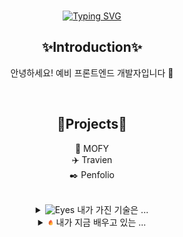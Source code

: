 <div align=center>

  <br>
  
  [![Typing SVG](https://readme-typing-svg.demolab.com?font=Pacifico&size=50&duration=3000&pause=4000&color=F799B0&center=true&random=false&width=570&height=100&lines=Hi+There!+I'm+UDyon+%F0%9F%A4%8D)](https://git.io/typing-svg)


<h2>✨Introduction✨</h2>
<p>안녕하세요! 예비 프론트엔드 개발자입니다 🥰</p>
<br>

<!--
<h2>📖Career📖</h2>
<p>영남대학교 컴퓨터공학과 4학년 재학 중 🧐</p>
<br>

<h2>🔗Links🔗</h2>

<a href="https://www.instagram.com/dyo._.n/">
  <img src="https://img.shields.io/badge/Instagram-E4405F?style=flat-square&logo=Instagram&logoColor=white&link=https://www.instagram.com/hongssup"/>
</a>
-->

<h2>💪Projects💪</h2>
<p>
  👗 MOFY<br>
  ✈️ Travien<br>
  ✒️ Penfolio
</p>

<br>



  <details>
  <summary>
    <img src="https://raw.githubusercontent.com/Tarikul-Islam-Anik/Animated-Fluent-Emojis/master/Emojis/Hand%20gestures/Eyes.png" alt="Eyes" width="2%" /> 내가 가진 기술은 ... 
  </summary>
  <br>
  
  ![js](https://img.shields.io/badge/JavaScript-F7DF1E?style=for-the-badge&logo=JavaScript&logoColor=white)
  ![html](https://img.shields.io/badge/HTML5-E34F26?style=for-the-badge&logo=html5&logoColor=white)
  ![css](https://img.shields.io/badge/CSS-239120?&style=for-the-badge&logo=css3&logoColor=white)
  ![react](https://img.shields.io/badge/React-20232A?style=for-the-badge&logo=react&logoColor=61DAFB)  
  ![java](https://img.shields.io/badge/Java-ED8B00?style=for-the-badge&logo=openjdk&logoColor=white) 
  ![c](https://img.shields.io/badge/C-00599C?style=for-the-badge&logo=c&logoColor=white)
  ![c++](https://img.shields.io/badge/c++-00599C?style=for-the-badge&logo=c%2B%2B&logoColor=white)
  ![python](https://img.shields.io/badge/Python-14354C?style=for-the-badge&logo=python&logoColor=white)
  ![git](https://img.shields.io/badge/git-F05032?style=for-the-badge&logo=git&logoColor=white)

</details>

<details>
  <summary>
    <img src="https://raw.githubusercontent.com/Tarikul-Islam-Anik/tarikul-islam-anik/main/assets/images/Fire.png" alt="Fire" width="2%" /> 내가 지금 배우고 있는 ... 
    </summary>
  <br>
  
  ![spring](https://img.shields.io/badge/Spring-6DB33F?style=for-the-badge&logo=spring&logoColor=white)
  ![mysql](https://img.shields.io/badge/mysql-4479A1?style=for-the-badge&logo=mysql&logoColor=white)

</details>

  <!--
  <br>

  [![GitHub Streak](https://streak-stats.demolab.com?user=UDyon&theme=rose&border_radius=20&mode=weekly&exclude_days=Sun&card_width=700)](https://git.io/streak-stats)

-->




<!--
  ## 🌟 Skills

### Flutter
- Flutter를 사용하여 크로스플랫폼 애플리케이션 프로토타입을 개발해 본 경험이 있습니다.
- Provider를 통해 상태 관리를 한 경험이 있습니다.
- 재학생들을 대상으로 Flutter 애플리케이션 개발 교육을 진행한 경험이 있습니다.

### HTML, CSS, JavaScript
- HTML, CSS, JavaScript를 사용하여 웹 프론트엔드 개발을 진행한 경험이 있습니다.
- 학과 동아리 회원을 대상으로 HTML, CSS, JavaScript 교육을 진행한 경험이 있습니다.
- 개발 문서를 읽고 원하는 기능을 구현할 수 있습니다.

### ReactJS
- React Framework를 사용하여 웹 프론트엔드 개발을 진행한 경험이 있습니다.
- 다양한 라이브러리를 사용하여 적절한 기능을 구현하고 애니메이션을 적용할 수 있습니다.

### Python
- Python으로 기본적인 알고리즘 문제를 해결할 수 있습니다.
- 신입생을 대상으로 Python 문법 교육을 진행한 경험이 있습니다.

### Git
- Git을 활용한 소스코드 버전 관리 및 협업 경험이 있습니다.
- Github를 사용하여 프로젝트 문서 관리 경험이 있습니다.

---

## 📝 Personal & Team Projects

| 프로젝트 이름 | 설명 | 태그 |
| ------------- | ---- | ---- |
| **Soa Tattoo - landing page** | 타투 관련 웹사이트 | 팀프로젝트 |
| **Colorehu - 색의 색맹 보호 웹 (미완)** | 색맹 보호 관련 웹사이트 | 팀프로젝트 |

---

## 🏅 Activities

| 활동 이름 | 설명 | Type |
| --------- | ---- | ---- |
| **SSOS 멘토링 활동** | 멘토링 프로젝트 | 동아리 |
| **WEB+AI 실무 프로젝트** | 실무 관련 외부 교육 | 외부 교육 |



</div>

-->


<!--
**UDyon/UDyon** is a ✨ _special_ ✨ repository because its `README.md` (this file) appears on your GitHub profile.

Here are some ideas to get you started:

- 🔭 I’m currently working on ...
- 🌱 I’m currently learning ...
- 👯 I’m looking to collaborate on ...
- 🤔 I’m looking for help with ...
- 💬 Ask me about ...
- 📫 How to reach me: ...
- 😄 Pronouns: ...
- ⚡ Fun fact: ...
-->
